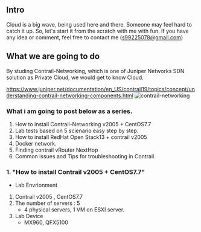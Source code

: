 ## Intro

 Cloud is a big wave, being used here and there.
 Someone may feel hard to catch it up.
 So, let's start it from the scratch with me with fun.
 If you have any idea or comment, feel free to contact me (s99225078@gmail.com)


## What we are going to do

 By studing Contrail-Networking, which is one of Juniper Networks SDN solution as Private Cloud, 
 we would get to know Cloud.

 https://www.juniper.net/documentation/en_US/contrail19/topics/concept/understanding-contrail-networking-components.html
![contrail-networking](https://user-images.githubusercontent.com/33049747/111874212-79d66600-89d7-11eb-8f9f-36dec17b4e76.png)

 ### What i am going to post below as a series.
   1. How to install Contrail-Networking v2005 + CentOS7.7
   2. Lab tests based on 5 scienario easy step by step.
   3. How to install RedHat Open Stack13 + contrail v2005
   4. Docker network.
   5. Finding contrail vRouter NextHop  
   6. Common issues and Tips for troubleshooting in Contrail.


 ### 1. "How to install Contrail v2005 + CentOS7.7"
    
   * Lab Envrionment  
   1. Contrail v2005 , CentOS7.7
   2. The number of servers : 5
      - 4 physical servers, 1 VM on ESXI server.
   3. Lab Device
      - MX960, QFX5100     


 


